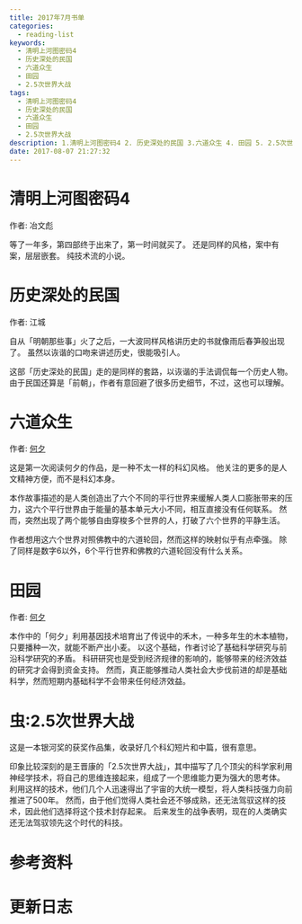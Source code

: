```yaml
---
title: 2017年7月书单
categories:
  - reading-list
keywords:
  - 清明上河图密码4
  - 历史深处的民国
  - 六道众生
  - 田园
  - 2.5次世界大战
tags:
  - 清明上河图密码4
  - 历史深处的民国
  - 六道众生
  - 田园
  - 2.5次世界大战
description: 1.清明上河图密码4 2. 历史深处的民国 3.六道众生 4. 田园 5. 2.5次世界大战
date: 2017-08-07 21:27:32
---
```





# 清明上河图密码4

作者: 冶文彪

等了一年多，第四部终于出来了，第一时间就买了。
还是同样的风格，案中有案，层层嵌套。
纯技术流的小说。

# 历史深处的民国

作者: 江城

自从「明朝那些事」火了之后，一大波同样风格讲历史的书就像雨后春笋般出现了。
虽然以诙谐的口吻来讲述历史，很能吸引人。

这部「历史深处的民国」走的是同样的套路，以诙谐的手法调侃每一个历史人物。
由于民国还算是「前朝」，作者有意回避了很多历史细节，不过，这也可以理解。


# 六道众生

作者: [何夕][]

这是第一次阅读何夕的作品，是一种不太一样的科幻风格。
他关注的更多的是人文精神方便，而不是科幻本身。

本作故事描述的是人类创造出了六个不同的平行世界来缓解人类人口膨胀带来的压力，这六个平行世界由于能量的基本单元大小不同，相互直接没有任何联系。
然而，突然出现了两个能够自由穿梭多个世界的人，打破了六个世界的平静生活。

作者想用这六个世界对照佛教中的六道轮回，然而这样的映射似乎有点牵强。
除了同样是数字6以外，6个平行世界和佛教的六道轮回没有什么关系。

# 田园

作者: [何夕][]

本作中的「何夕」利用基因技术培育出了传说中的禾木，一种多年生的木本植物，只要播种一次，就能不断产出小麦。
以这个基础，作者讨论了基础科学研究与前沿科学研究的矛盾。
科研研究也是受到经济规律的影响的，能够带来的经济效益的研究才会得到资金支持。
然而，真正能够推动人类社会大步伐前进的却是基础科学，然而短期内基础科学不会带来任何经济效益。

# 虫:2.5次世界大战

这是一本银河奖的获奖作品集，收录好几个科幻短片和中篇，很有意思。

印象比较深刻的是王晋康的「2.5次世界大战」，其中描写了几个顶尖的科学家利用神经学技术，将自己的思维连接起来，组成了一个思维能力更为强大的思考体。
利用这样的技术，他们几个人迅速得出了宇宙的大统一模型，将人类科技强力向前推进了500年。
然而，由于他们觉得人类社会还不够成熟，还无法驾驭这样的技术，因此他们选择将这个技术封存起来。
后来发生的战争表明，现在的人类确实还无法驾驭领先这个时代的科技。

# 参考资料

# 更新日志

[何夕]: https://zh.wikipedia.org/wiki/%E4%BD%95%E5%A4%95

